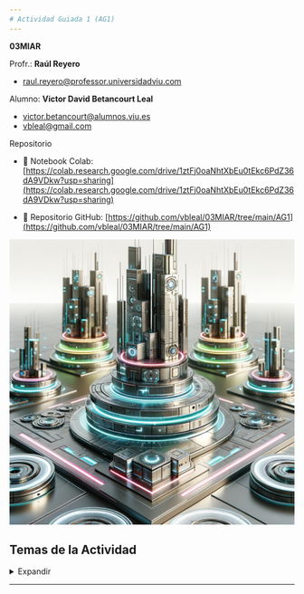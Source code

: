 ```yaml
---
# Actividad Guiada 1 (AG1)
---
```

**03MIAR** 


Profr.: **Raúl Reyero**

*  [raul.reyero@professor.universidadviu.com](raul.reyero@professor.universidadviu.com)


Alumno: **Victor David Betancourt Leal**

*  [victor.betancourt@alumnos.viu.es](victor.betancourt@alumnos.viu.es)
*  [vbleal@gmail.com](vbleal@gmail.com)


Repositorio

*  📒 Notebook Colab: [https://colab.research.google.com/drive/1ztFj0oaNhtXbEu0tEkc6PdZ36dA9VDkw?usp=sharing](https://colab.research.google.com/drive/1ztFj0oaNhtXbEu0tEkc6PdZ36dA9VDkw?usp=sharing)

*  🚀 Repositorio GitHub: [https://github.com/vbleal/03MIAR/tree/main/AG1](https://github.com/vbleal/03MIAR/tree/main/AG1)


![](https://github.com/vbleal/03MIAR/blob/5237ea30c53e9083ccdc90547d6355041eeb5277/AG1/Mis_Torres_de_Hanoi.png)


## Temas de la Actividad

<details>
    <summary> Expandir </summary>

1. Divide y Vencerás (Divide and Conquer, DC)
2. Algoritmos Voraces (Greedy Algorithms)
3. Algoritmos con Vuelta Atrás (Backtracking)
4. Programación Dinámica
5. Problema Adicional


</details>

----------------









